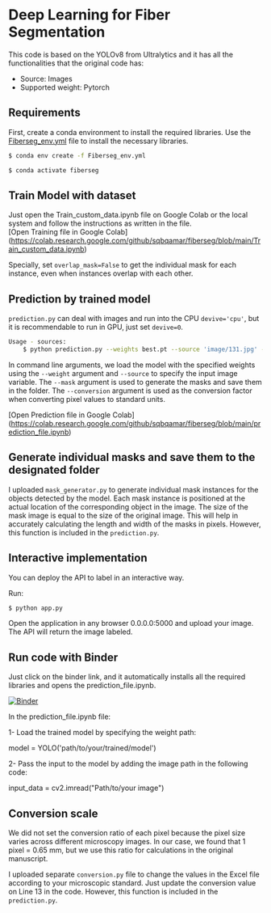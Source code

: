 # Deep Learning for Fiber Segmentation

This code is based on the YOLOv8 from Ultralytics and it has all the functionalities that the original code has:
- Source: Images
- Supported weight: Pytorch

## Requirements
First, create a conda environment to install the required libraries. Use the [Fiberseg_env.yml](Fiberseg_env.yml) file to install the necessary libraries.
```bash
$ conda env create -f Fiberseg_env.yml

$ conda activate fiberseg
```
## Train Model with dataset
Just open the Train_custom_data.ipynb file on Google Colab or the local system and follow the instructions as written in the file.  
[Open Training file in Google Colab] (https://colab.research.google.com/github/sqbqamar/fiberseg/blob/main/Train_custom_data.ipynb)

Specially, set `overlap_mask=False` to get the individual mask for each instance, even when instances overlap with each other.

## Prediction by trained model

`prediction.py` can deal with images and run into the CPU `devive='cpu'`, but it is recommendable to run in GPU, just set `devive=0`.

```bash
Usage - sources:
    $ python prediction.py --weights best.pt --source 'image/131.jpg' --mask --conversion 0.65                       
 ```
In command line arguments, we load the model with the specified weights using the `--weight` argument and `--source` to specify the input image variable. The `--mask` argument is used to generate the masks and save them in the folder. The `--conversion` argument is used as the conversion factor when converting pixel values to standard units.

[Open Prediction file in Google Colab] (https://colab.research.google.com/github/sqbqamar/fiberseg/blob/main/prediction_file.ipynb)

## Generate individual masks and save them to the designated folder

I uploaded `mask_generator.py` to generate individual mask instances for the objects detected by the model. Each mask instance is positioned at the actual location of the corresponding object in the image. The size of the mask image is equal to the size of the original image. This will help in accurately calculating the length and width of the masks in pixels. However, this function is included in the `prediction.py`.

## Interactive implementation

You can deploy the API to label in an interactive way.

Run:

```bash
$ python app.py 
```
Open the application in any browser 0.0.0.0:5000 and upload your image. The API will return the image labeled.



## Run code with Binder

Just click on the binder link, and it automatically installs all the required libraries and opens the prediction_file.ipynb. 

[![Binder](https://mybinder.org/badge_logo.svg)](https://mybinder.org/v2/gh/sqbqamar/fiberseg/master?labpath=prediction_file.ipynb)




In the prediction_file.ipynb file:

1- Load the trained model by specifying the weight path:

model = YOLO('path/to/your/trained/model') 


 

2- Pass the input to the model by adding the image path in the following code:

input_data = cv2.imread("Path/to/your image")


## Conversion scale 
We did not set the conversion ratio of each pixel because the pixel size varies across different microscopy images.
In our case, we found that 1 pixel = 0.65 mm, but we use this ratio for calculations in the original manuscript.

I uploaded separate `conversion.py` file to change the values in the Excel file according to your microscopic standard. Just update the conversion value on Line 13 in the code. However, this function is included in the `prediction.py`.
 

